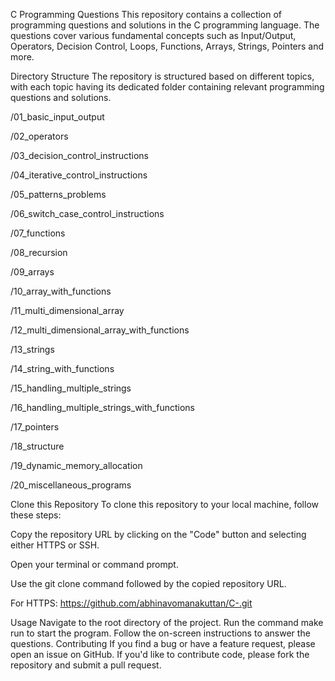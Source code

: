 C Programming Questions
This repository contains a collection of programming questions and solutions in the C programming language. The questions cover various fundamental concepts such as Input/Output, Operators, Decision Control, Loops, Functions, Arrays, Strings, Pointers and more.

Directory Structure
The repository is structured based on different topics, with each topic having its dedicated folder containing relevant programming questions and solutions.

/01_basic_input_output

/02_operators

/03_decision_control_instructions

/04_iterative_control_instructions

/05_patterns_problems

/06_switch_case_control_instructions

/07_functions

/08_recursion

/09_arrays

/10_array_with_functions

/11_multi_dimensional_array

/12_multi_dimensional_array_with_functions

/13_strings

/14_string_with_functions

/15_handling_multiple_strings

/16_handling_multiple_strings_with_functions

/17_pointers

/18_structure

/19_dynamic_memory_allocation

/20_miscellaneous_programs

Clone this Repository
To clone this repository to your local machine, follow these steps:

Copy the repository URL by clicking on the "Code" button and selecting either HTTPS or SSH.

Open your terminal or command prompt.

Use the git clone command followed by the copied repository URL.

For HTTPS:
https://github.com/abhinavomanakuttan/C-.git

Usage
Navigate to the root directory of the project.
Run the command make run to start the program.
Follow the on-screen instructions to answer the questions.
Contributing
If you find a bug or have a feature request, please open an issue on GitHub. If you'd like to contribute code, please fork the repository and submit a pull request.

